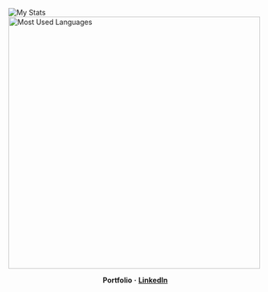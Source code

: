 <img alt="My Stats" align=left src="https://github-readme-stats.vercel.app/api?username=Iskander229&layout=compact&show_icons=true&theme=dark"/>  <img alt="Most Used Languages" width="500" src="https://github-readme-stats.vercel.app/api/top-langs/?username=Iskander229&layout=compact&theme=dark"/> 

<p align="center">
    <b>Portfolio</b>
    <b>·</b>
    <a href="https://www.linkedin.com/in/iskander-taniyev-0883322a9/"><b>LinkedIn</b></a>
<p/>
